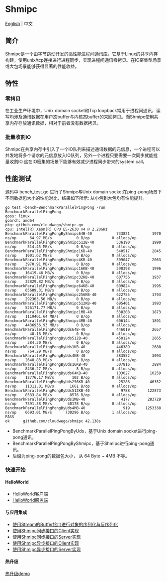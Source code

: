 # Shmipc

[English](README.md) | 中文 

## 简介

Shmipc是一个由字节跳动开发的高性能进程间通讯库。它基于Linux的共享内存构建，使用unix/tcp连接进行进程同步，实现进程间通讯零拷贝。在IO密集型场景或大包场景能够获得显著的性能收益。

## 特性

### 零拷贝

在工业生产环境中，Unix domain socket和Tcp loopback常用于进程间通讯，读写均涉及通讯数据在用户态buffer与内核态buffer的来回拷贝。而Shmipc使用共享内存存放通讯数据，相对于前者没有数据拷贝。

### 批量收割IO

Shmipc在共享内存中引入了一个IO队列来描述通讯数据的元信息，一个进程可以并发地将多个请求的元信息放入IO队列，另外一个进程只要需要一次同步就能批量收割IO.这在IO密集的场景下能够有效减少进程同步带来的system call。

## 性能测试

源码中 bench_test.go 进行了Shmipc与Unix domain socket在ping-pong场景下不同数据包大小的性能对比，结果如下所示: 从小包到大包均有性能提升。

```
go test -bench=BenchmarkParallelPingPong -run BenchmarkParallelPingPong
goos: linux
goarch: amd64
pkg: github.com/cloudwego/shmipc-go
cpu: Intel(R) Xeon(R) CPU E5-2630 v4 @ 2.20GHz
BenchmarkParallelPingPongByShmipc64B-40      	  733821	      1970 ns/op	  64.97 MB/s	       0 B/op	       0 allocs/op
BenchmarkParallelPingPongByShmipc512B-40     	  536190	      1990 ns/op	 514.45 MB/s	       0 B/op	       0 allocs/op
BenchmarkParallelPingPongByShmipc1KB-40      	  540517	      2045 ns/op	1001.62 MB/s	       0 B/op	       0 allocs/op
BenchmarkParallelPingPongByShmipc4KB-40      	  509047	      2063 ns/op	3970.91 MB/s	       0 B/op	       0 allocs/op
BenchmarkParallelPingPongByShmipc16KB-40     	  590398	      1996 ns/op	16419.46 MB/s	       0 B/op	       0 allocs/op
BenchmarkParallelPingPongByShmipc32KB-40     	  607756	      1937 ns/op	33829.82 MB/s	       0 B/op	       0 allocs/op
BenchmarkParallelPingPongByShmipc64KB-40     	  609824	      1995 ns/op	65689.31 MB/s	       0 B/op	       0 allocs/op
BenchmarkParallelPingPongByShmipc256KB-40    	  622755	      1793 ns/op	292363.56 MB/s	       0 B/op	       0 allocs/op
BenchmarkParallelPingPongByShmipc512KB-40    	  695401	      1993 ns/op	526171.77 MB/s	       0 B/op	       0 allocs/op
BenchmarkParallelPingPongByShmipc1MB-40      	  538208	      1873 ns/op	1119401.64 MB/s	       0 B/op	       0 allocs/op
BenchmarkParallelPingPongByShmipc4MB-40      	  606144	      1891 ns/op	4436936.93 MB/s	       0 B/op	       0 allocs/op
BenchmarkParallelPingPongByUds64B-40         	  446019	      2657 ns/op	  48.18 MB/s	       0 B/op	       0 allocs/op
BenchmarkParallelPingPongByUds512B-40        	  450124	      2665 ns/op	 384.30 MB/s	       0 B/op	       0 allocs/op
BenchmarkParallelPingPongByUds1KB-40         	  446389	      2680 ns/op	 764.29 MB/s	       0 B/op	       0 allocs/op
BenchmarkParallelPingPongByUds4KB-40         	  383552	      3093 ns/op	2648.83 MB/s	       1 B/op	       0 allocs/op
BenchmarkParallelPingPongByUds16KB-40        	  307816	      3884 ns/op	8436.27 MB/s	       8 B/op	       0 allocs/op
BenchmarkParallelPingPongByUds64KB-40        	  103027	     10259 ns/op	12776.17 MB/s	     102 B/op	       0 allocs/op
BenchmarkParallelPingPongByUds256KB-40       	   25286	     46352 ns/op	11311.01 MB/s	    1661 B/op	       0 allocs/op
BenchmarkParallelPingPongByUds512KB-40       	    9788	    122873 ns/op	8533.84 MB/s	    8576 B/op	       0 allocs/op
BenchmarkParallelPingPongByUds1MB-40         	    4177	    283729 ns/op	7391.38 MB/s	   40178 B/op	       0 allocs/op
BenchmarkParallelPingPongByUds4MB-40         	     919	   1253338 ns/op	6693.01 MB/s	  730296 B/op	       1 allocs/op
PASS
ok  	github.com/cloudwego/shmipc	42.138s
```

- BenchmarkParallelPingPongByUds，基于Unix domain socket进行ping-pong通讯。
- BenchmarkParallelPingPongByShmipc，基于Shmipc进行ping-pong通讯。
- 后缀为ping-pong的数据包大小， 从 64 Byte ~ 4MB 不等。

### 快速开始

#### HelloWorld

- [HelloWorld客户端](https://github.com/cloudwego/shmipc-go/blob/main/example/helloworld/greeter_client/main.go)
- [HelloWorld服务端](https://github.com/cloudwego/shmipc-go/blob/main/example/helloworld/greeter_server/main.go)

#### 与应用集成

- [使用Stream的Buffer接口进行对象的序列化与反序列化](https://github.com/cloudwego/shmipc-go/blob/main/example/best_practice/idl/example.go)
- [使用Shmipc同步接口的Client实现](https://github.com/cloudwego/shmipc-go/blob/main/example/best_practice/shmipc_client/main.go)
- [使用Shmipc同步接口的Server实现](https://github.com/cloudwego/shmipc-go/blob/main/example/best_practice/shmipc_server/main.go)
- [使用Shmipc异步接口的Client实现](https://github.com/cloudwego/shmipc-go/blob/main/example/best_practice/shmipc_async_client/client.go)
- [使用Shmipc异步接口的Server实现](https://github.com/cloudwego/shmipc-go/blob/main/example/best_practice/shmipc_async_server/server.go) 

#### 热升级

[热升级demo](https://github.com/cloudwego/shmipc-go/blob/main/example/hot_restart_test/README.md)
